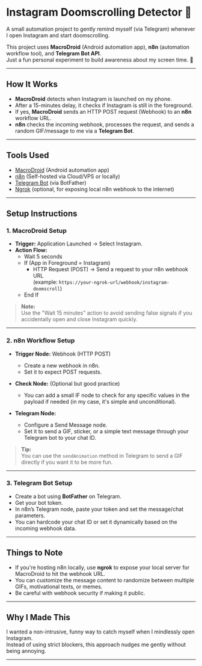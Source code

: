 # Instagram Doomscrolling Detector 🚨

A small automation project to gently remind myself (via Telegram) whenever I open Instagram and start doomscrolling.

This project uses **MacroDroid** (Android automation app), **n8n** (automation workflow tool), and **Telegram Bot API**.  
Just a fun personal experiment to build awareness about my screen time. 📱

---

## How It Works

- **MacroDroid** detects when Instagram is launched on my phone.
- After a 15-minutes delay, it checks if Instagram is still in the foreground.
- If yes, **MacroDroid** sends an HTTP POST request (Webhook) to an **n8n** workflow URL.
- **n8n** checks the incoming webhook, processes the request, and sends a random GIF/message to me via a **Telegram Bot**.

---

## Tools Used

- [MacroDroid](https://www.macrodroid.com/) (Android automation app)
- [n8n](https://n8n.io/) (Self-hosted via Cloud/VPS or locally)
- [Telegram Bot](https://core.telegram.org/bots#botfather) (via BotFather)
- [Ngrok](https://ngrok.com/) (optional, for exposing local n8n webhook to the internet)

---

## Setup Instructions

### 1. MacroDroid Setup

- **Trigger:** Application Launched → Select Instagram.
- **Action Flow:**
  - Wait 5 seconds
  - If (App in Foreground = Instagram)
    - HTTP Request (POST) → Send a request to your n8n webhook URL  
      (example: `https://your-ngrok-url/webhook/instagram-doomscroll`)
  - End If

> **Note:**  
> Use the "Wait 15 minutes" action to avoid sending false signals if you accidentally open and close Instagram quickly.

---

### 2. n8n Workflow Setup

- **Trigger Node:** Webhook (HTTP POST)
  - Create a new webhook in n8n.
  - Set it to expect POST requests.

- **Check Node:** (Optional but good practice)
  - You can add a small IF node to check for any specific values in the payload if needed (in my case, it's simple and unconditional).

- **Telegram Node:**
  - Configure a Send Message node.
  - Set it to send a GIF, sticker, or a simple text message through your Telegram bot to your chat ID.

> **Tip:**  
> You can use the `sendAnimation` method in Telegram to send a GIF directly if you want it to be more fun.

---

### 3. Telegram Bot Setup

- Create a bot using **BotFather** on Telegram.
- Get your bot token.
- In n8n’s Telegram node, paste your token and set the message/chat parameters.
- You can hardcode your chat ID or set it dynamically based on the incoming webhook data.

---

## Things to Note

- If you're hosting n8n locally, use **ngrok** to expose your local server for MacroDroid to hit the webhook URL.
- You can customize the message content to randomize between multiple GIFs, motivational texts, or memes.
- Be careful with webhook security if making it public.

---

## Why I Made This

I wanted a non-intrusive, funny way to catch myself when I mindlessly open Instagram.  
Instead of using strict blockers, this approach nudges me gently without being annoying.

---
